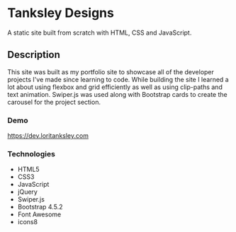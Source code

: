 # Tanksley Designs

A static site built from scratch with HTML, CSS and JavaScript.

## Description

This site was built as my portfolio site to showcase all of the
developer projects I've made since learning to code. While building the
site I learned a lot about using flexbox and grid efficiently as well as
using clip-paths and text animation. Swiper.js was used along with Bootstrap
cards to create the carousel for the project section.

### Demo
https://dev.loritanksley.com

### Technologies
* HTML5
* CSS3
* JavaScript
* jQuery
* Swiper.js
* Bootstrap 4.5.2
* Font Awesome
* icons8